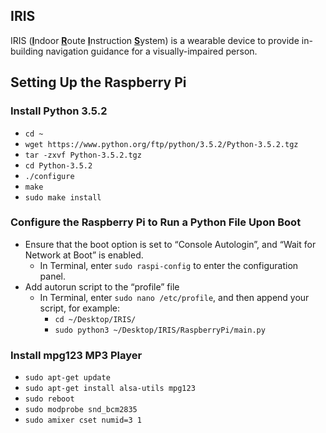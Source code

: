 ## IRIS
IRIS (<b><u>I</b></u>ndoor <b><u>R</b></u>oute <b><u>I</b></u>nstruction <b><u>S</b></u>ystem) is a wearable device to
provide in-building navigation guidance for a visually-impaired person.

## Setting Up the Raspberry Pi

### Install Python 3.5.2
- `cd ~`
- `wget https://www.python.org/ftp/python/3.5.2/Python-3.5.2.tgz`
- `tar -zxvf Python-3.5.2.tgz`
- `cd Python-3.5.2`
- `./configure`
- `make`
- `sudo make install`

### Configure the Raspberry Pi to Run a Python File Upon Boot
- Ensure that the boot option is set to “Console Autologin”, and “Wait for Network at Boot” is enabled.
    - In Terminal, enter `sudo raspi-config` to enter the configuration panel.
- Add autorun script to the “profile” file
    - In Terminal, enter `sudo nano /etc/profile`, and then append your script, for example:
        - `cd ~/Desktop/IRIS/`
        - `sudo python3 ~/Desktop/IRIS/RaspberryPi/main.py`

### Install mpg123 MP3 Player
- `sudo apt-get update`
- `sudo apt-get install alsa-utils mpg123`
- `sudo reboot`
- `sudo modprobe snd_bcm2835`
- `sudo amixer cset numid=3 1`
